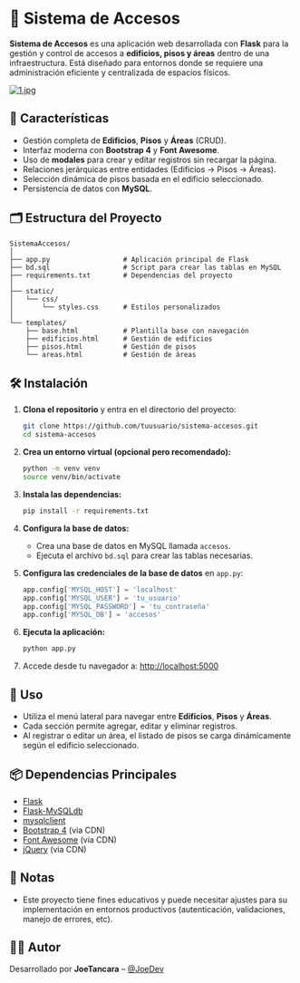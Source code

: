 # 🏢 Sistema de Accesos

**Sistema de Accesos** es una aplicación web desarrollada con **Flask** para la gestión y control de accesos a **edificios, pisos y áreas** dentro de una infraestructura. Está diseñado para entornos donde se requiere una administración eficiente y centralizada de espacios físicos.

[![1.jpg](https://i.postimg.cc/MKc4wcHm/1.jpg)](https://postimg.cc/zVrpSGny)

## 🚀 Características

- Gestión completa de **Edificios**, **Pisos** y **Áreas** (CRUD).
- Interfaz moderna con **Bootstrap 4** y **Font Awesome**.
- Uso de **modales** para crear y editar registros sin recargar la página.
- Relaciones jerárquicas entre entidades (Edificios → Pisos → Áreas).
- Selección dinámica de pisos basada en el edificio seleccionado.
- Persistencia de datos con **MySQL**.

## 🗂 Estructura del Proyecto

```
SistemaAccesos/
│
├── app.py                  # Aplicación principal de Flask
├── bd.sql                  # Script para crear las tablas en MySQL
├── requirements.txt        # Dependencias del proyecto
│
├── static/
│   └── css/
│       └── styles.css      # Estilos personalizados
│
└── templates/
    ├── base.html           # Plantilla base con navegación
    ├── edificios.html      # Gestión de edificios
    ├── pisos.html          # Gestión de pisos
    └── areas.html          # Gestión de áreas
```

## 🛠 Instalación

1. **Clona el repositorio** y entra en el directorio del proyecto:

   ```bash
   git clone https://github.com/tuusuario/sistema-accesos.git
   cd sistema-accesos
   ```

2. **Crea un entorno virtual (opcional pero recomendado):**

   ```bash
   python -m venv venv
   source venv/bin/activate 
   ```

3. **Instala las dependencias:**

   ```bash
   pip install -r requirements.txt
   ```

4. **Configura la base de datos:**

   - Crea una base de datos en MySQL llamada `accesos`.
   - Ejecuta el archivo `bd.sql` para crear las tablas necesarias.

5. **Configura las credenciales de la base de datos** en `app.py`:
   ```python
   app.config['MYSQL_HOST'] = 'localhost'
   app.config['MYSQL_USER'] = 'tu_usuario'
   app.config['MYSQL_PASSWORD'] = 'tu_contraseña'
   app.config['MYSQL_DB'] = 'accesos'
   ```

6. **Ejecuta la aplicación:**

   ```bash
   python app.py
   ```

7. Accede desde tu navegador a: [http://localhost:5000](http://localhost:5000)

## 🧭 Uso

- Utiliza el menú lateral para navegar entre **Edificios**, **Pisos** y **Áreas**.
- Cada sección permite agregar, editar y eliminar registros.
- Al registrar o editar un área, el listado de pisos se carga dinámicamente según el edificio seleccionado.

## 📦 Dependencias Principales

- [Flask](https://flask.palletsprojects.com/)
- [Flask-MySQLdb](https://github.com/admiralobvious/flask-mysqldb)
- [mysqlclient](https://pypi.org/project/mysqlclient/)
- [Bootstrap 4](https://getbootstrap.com/docs/4.6/getting-started/introduction/) (via CDN)
- [Font Awesome](https://fontawesome.com/) (via CDN)
- [jQuery](https://jquery.com/) (via CDN)

## 📌 Notas

- Este proyecto tiene fines educativos y puede necesitar ajustes para su implementación en entornos productivos (autenticación, validaciones, manejo de errores, etc).

## 👨‍💻 Autor

Desarrollado por **JoeTancara** – [@JoeDev](https://github.com/JoeDev)
